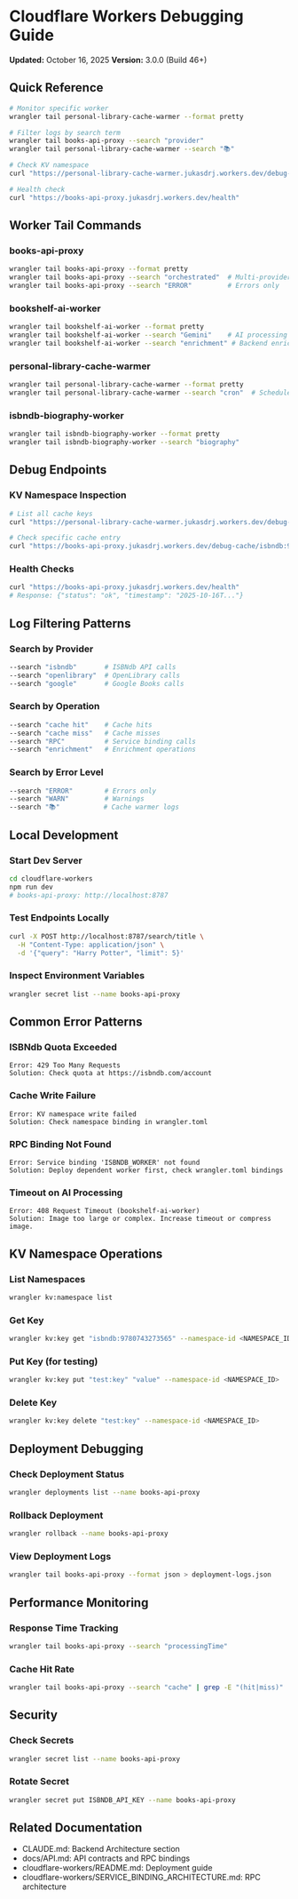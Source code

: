 # Cloudflare Workers Debugging Guide

**Updated:** October 16, 2025
**Version:** 3.0.0 (Build 46+)

## Quick Reference

```bash
# Monitor specific worker
wrangler tail personal-library-cache-warmer --format pretty

# Filter logs by search term
wrangler tail books-api-proxy --search "provider"
wrangler tail personal-library-cache-warmer --search "📚"

# Check KV namespace
curl "https://personal-library-cache-warmer.jukasdrj.workers.dev/debug-kv"

# Health check
curl "https://books-api-proxy.jukasdrj.workers.dev/health"
```

## Worker Tail Commands

### books-api-proxy
```bash
wrangler tail books-api-proxy --format pretty
wrangler tail books-api-proxy --search "orchestrated"  # Multi-provider calls
wrangler tail books-api-proxy --search "ERROR"         # Errors only
```

### bookshelf-ai-worker
```bash
wrangler tail bookshelf-ai-worker --format pretty
wrangler tail bookshelf-ai-worker --search "Gemini"    # AI processing
wrangler tail bookshelf-ai-worker --search "enrichment" # Backend enrichment
```

### personal-library-cache-warmer
```bash
wrangler tail personal-library-cache-warmer --format pretty
wrangler tail personal-library-cache-warmer --search "cron"  # Scheduled runs
```

### isbndb-biography-worker
```bash
wrangler tail isbndb-biography-worker --format pretty
wrangler tail isbndb-biography-worker --search "biography"
```

## Debug Endpoints

### KV Namespace Inspection
```bash
# List all cache keys
curl "https://personal-library-cache-warmer.jukasdrj.workers.dev/debug-kv"

# Check specific cache entry
curl "https://books-api-proxy.jukasdrj.workers.dev/debug-cache/isbndb:9780743273565"
```

### Health Checks
```bash
curl "https://books-api-proxy.jukasdrj.workers.dev/health"
# Response: {"status": "ok", "timestamp": "2025-10-16T..."}
```

## Log Filtering Patterns

### Search by Provider
```bash
--search "isbndb"       # ISBNdb API calls
--search "openlibrary"  # OpenLibrary calls
--search "google"       # Google Books calls
```

### Search by Operation
```bash
--search "cache hit"    # Cache hits
--search "cache miss"   # Cache misses
--search "RPC"          # Service binding calls
--search "enrichment"   # Enrichment operations
```

### Search by Error Level
```bash
--search "ERROR"        # Errors only
--search "WARN"         # Warnings
--search "📚"           # Cache warmer logs
```

## Local Development

### Start Dev Server
```bash
cd cloudflare-workers
npm run dev
# books-api-proxy: http://localhost:8787
```

### Test Endpoints Locally
```bash
curl -X POST http://localhost:8787/search/title \
  -H "Content-Type: application/json" \
  -d '{"query": "Harry Potter", "limit": 5}'
```

### Inspect Environment Variables
```bash
wrangler secret list --name books-api-proxy
```

## Common Error Patterns

### ISBNdb Quota Exceeded
```
Error: 429 Too Many Requests
Solution: Check quota at https://isbndb.com/account
```

### Cache Write Failure
```
Error: KV namespace write failed
Solution: Check namespace binding in wrangler.toml
```

### RPC Binding Not Found
```
Error: Service binding 'ISBNDB_WORKER' not found
Solution: Deploy dependent worker first, check wrangler.toml bindings
```

### Timeout on AI Processing
```
Error: 408 Request Timeout (bookshelf-ai-worker)
Solution: Image too large or complex. Increase timeout or compress image.
```

## KV Namespace Operations

### List Namespaces
```bash
wrangler kv:namespace list
```

### Get Key
```bash
wrangler kv:key get "isbndb:9780743273565" --namespace-id <NAMESPACE_ID>
```

### Put Key (for testing)
```bash
wrangler kv:key put "test:key" "value" --namespace-id <NAMESPACE_ID>
```

### Delete Key
```bash
wrangler kv:key delete "test:key" --namespace-id <NAMESPACE_ID>
```

## Deployment Debugging

### Check Deployment Status
```bash
wrangler deployments list --name books-api-proxy
```

### Rollback Deployment
```bash
wrangler rollback --name books-api-proxy
```

### View Deployment Logs
```bash
wrangler tail books-api-proxy --format json > deployment-logs.json
```

## Performance Monitoring

### Response Time Tracking
```bash
wrangler tail books-api-proxy --search "processingTime"
```

### Cache Hit Rate
```bash
wrangler tail books-api-proxy --search "cache" | grep -E "(hit|miss)"
```

## Security

### Check Secrets
```bash
wrangler secret list --name books-api-proxy
```

### Rotate Secret
```bash
wrangler secret put ISBNDB_API_KEY --name books-api-proxy
```

## Related Documentation

- CLAUDE.md: Backend Architecture section
- docs/API.md: API contracts and RPC bindings
- cloudflare-workers/README.md: Deployment guide
- cloudflare-workers/SERVICE_BINDING_ARCHITECTURE.md: RPC architecture

